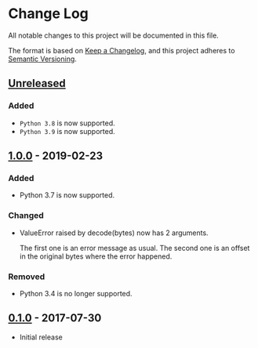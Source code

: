# Change Log
All notable changes to this project will be documented in this file.

The format is based on [Keep a Changelog](https://keepachangelog.com/en/1.0.0/),
and this project adheres to [Semantic Versioning](https://semver.org/spec/v2.0.0.html).

## [Unreleased]
### Added
- `Python 3.8` is now supported.
- `Python 3.9` is now supported.

## [1.0.0] - 2019-02-23
### Added
- Python 3.7 is now supported.

### Changed
- ValueError raised by decode(bytes) now has 2 arguments.

  The first one is an error message as usual. The second one is an
  offset in the original bytes where the error happened.

### Removed
- Python 3.4 is no longer supported.

## [0.1.0] - 2017-07-30
- Initial release

[Unreleased]: https://github.com/elliptical/bencode/compare/1.0.0...HEAD
[1.0.0]: https://github.com/elliptical/bencode/compare/0.1.0...1.0.0
[0.1.0]: https://github.com/elliptical/bencode/releases/tag/0.1.0
